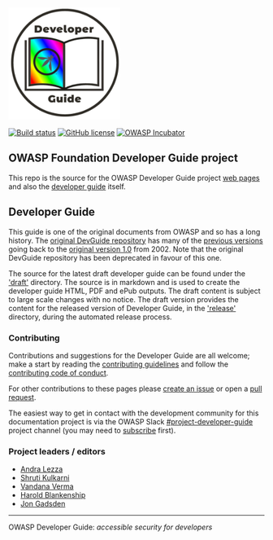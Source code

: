 <img src="assets/images/dg_logo_di.png" alt="DevGuide logo" height="220px"/>

[![Build status](https://github.com/OWASP/www-project-developer-guide/actions/workflows/ci.yaml/badge.svg)](https://github.com/OWASP/www-project-developer-guide/actions/workflows/ci.yaml)
[![GitHub license](https://img.shields.io/github/license/owasp/www-project-developer-guide.svg)](license.txt)
[![OWASP Incubator](https://img.shields.io/badge/owasp-incubator%20project-53AAE5.svg)](https://www.owasp.org/projects)

## OWASP Foundation Developer Guide project

This repo is the source for the OWASP Developer Guide project [web pages][pages]
and also the [developer guide][draftguide] itself.

## Developer Guide

This guide is one of the original documents from OWASP and so has a long history.
The [original DevGuide repository][devguide] has many of the [previous versions][versions]
going back to the [original version 1.0][original] from 2002.
Note that the original DevGuide repository has been deprecated in favour of this one.

The source for the latest draft developer guide can be found under the ['draft'][draft] directory.
The source is in markdown and is used to create the developer guide HTML, PDF and ePub outputs.
The draft content is subject to large scale changes with no notice.
The draft version provides the content for the released version of Developer Guide,
in the ['release'][release] directory, during the automated release process.

### Contributing

Contributions and suggestions for the Developer Guide are all welcome;
make a start by reading the [contributing guidelines][guide] and follow the [contributing code of conduct][conduct].

For other contributions to these pages please [create an issue][issues] or open a [pull request][request].

The easiest way to get in contact with the development community for this documentation project
is via the OWASP Slack [#project-developer-guide][project] project channel
(you may need to [subscribe](https://owasp.org/slack/invite) first).

### Project leaders / editors

- [Andra Lezza](mailto:andra.lezza@owasp.org)
- [Shruti Kulkarni](mailto:shruti.kulkarni@owasp.org)
- [Vandana Verma](vandana.verma@owasp.org)
- [Harold Blankenship](mailto:harold.blankenship@owasp.org)
- [Jon Gadsden](mailto:jon.gadsden@owasp.org)

----

OWASP Developer Guide: _accessible security for developers_

[conduct]: code_of_conduct.md
[guide]: contributing.md
[devguide]: https://github.com/OWASP/DevGuide
[draft]: draft
[draftguide]: https://owasp.org/www-project-developer-guide/draft/
[issues]: https://github.com/OWASP/www-project-developer-guide/issues/new/choose
[original]: https://github.com/OWASP/DevGuide/blob/1d24d140de3724b6f95655e53b8d0cc6689fbfd8/DevGuide1.0/OWASPBuildingSecureWebApplicationsAndWebServices-V1.0.pdf
[pages]: https://owasp.org/www-project-developer-guide/
[project]: https://owasp.slack.com/messages/C04QN6CMNAC
[release]: release
[request]: https://github.com/OWASP/www-project-developer-guide/pulls
[versions]: https://github.com/OWASP/DevGuide/wiki#old-versions
